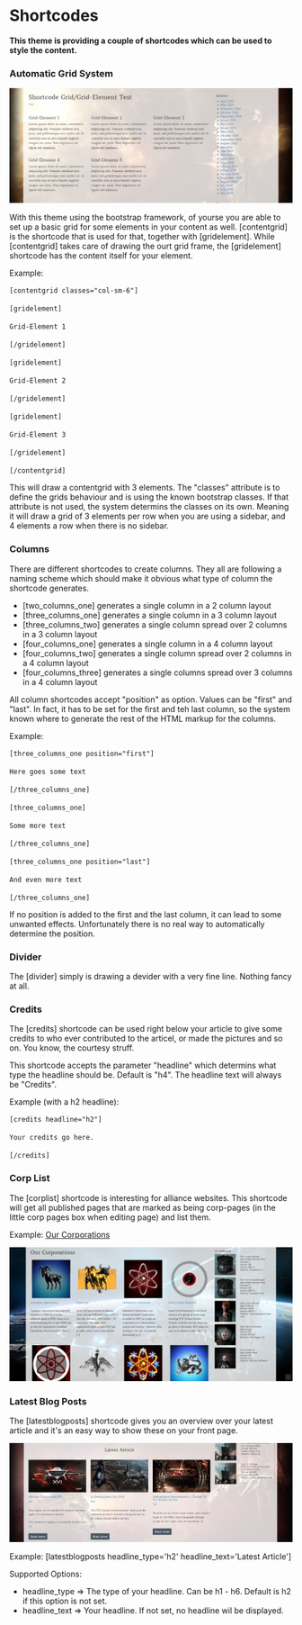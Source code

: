# Shortcodes

**This theme is providing a couple of shortcodes which can be used to style the content.**

### Automatic Grid System

![](images/contentgrid-shortcode-examle.png)

With this theme using the bootstrap framework, of yourse you are able to set up a basic grid for some elements in your content as well. [contentgrid] is the shortcode that is used for that, together with [gridelement]. While [contentgrid] takes care of drawing the ourt grid frame, the [gridelement] shortcode has the content itself for your element.

Example:
```
[contentgrid classes="col-sm-6"]

[gridelement]

Grid-Element 1

[/gridelement]

[gridelement]

Grid-Element 2

[/gridelement]

[gridelement]

Grid-Element 3

[/gridelement]

[/contentgrid]
```

This will draw a contentgrid with 3 elements. The "classes" attribute is to define the grids behaviour and is using the known bootstrap classes. If that attribute is not used, the system determins the classes on its own. Meaning it will draw a grid of 3 elements per row when you are using a sidebar, and 4 elements a row when there is no sidebar.

### Columns

There are different shortcodes to create columns. They all are following a naming scheme which should make it obvious what type of column the shortcode generates.

- [two_columns_one] generates a single column in a 2 column layout
- [three_columns_one] generates a single column in a 3 column layout
- [three_columns_two] generates a single column spread over 2 columns in a 3 column layout
- [four_columns_one] generates a single column in a 4 column layout
- [four_columns_two] generates a single column spread over 2 columns in a 4 column layout
- [four_columns_three] generates a single columns spread over 3 columns in a 4 column layout

All column shortcodes accept "position" as option. Values can be "first" and "last". In fact, it has to be set for the first and teh last column, so the system known where to generate the rest of the HTML markup for the columns.

Example:
```
[three_columns_one position="first"]

Here goes some text

[/three_columns_one]

[three_columns_one]

Some more text

[/three_columns_one]

[three_columns_one position="last"]

And even more text

[/three_columns_one]
```

If no position is added to the first and the last column, it can lead to some unwanted effects. Unfortunately there is no real way to automatically determine the position.

### Divider

The [divider] simply is drawing a devider with a very fine line. Nothing fancy at all.

### Credits

The [credits] shortcode can be used right below your article to give some credits to who ever contributed to the articel, or made the pictures and so on. You know, the courtesy struff.

This shortcode accepts the parameter "headline" which determins what type the headline should be. Default is "h4". The headline text will always be "Credits".

Example (with a h2 headline):
```
[credits headline="h2"]

Your credits go here.

[/credits]
```

### Corp List

The [corplist] shortcode is interesting for alliance websites. This shortcode will get all published pages that are marked as being corp-pages (in the little corp pages box when editing page) and list them.

Example:
[Our Corporations](https://yulaifederation.net/our-corporations/)

![](images/our-corporations.png)

### Latest Blog Posts

The [latestblogposts] shortcode gives you an overview over your latest article and it's an easy way to show these on your front page.

![](images/latest-blog-post-shortcode.png)

Example:
[latestblogposts headline_type='h2' headline_text='Latest Article']

Supported Options:
- headline_type => The type of your headline. Can be h1 - h6. Default is h2 if this option is not set.
- headline_text => Your headline. If not set, no headline wil be displayed.
